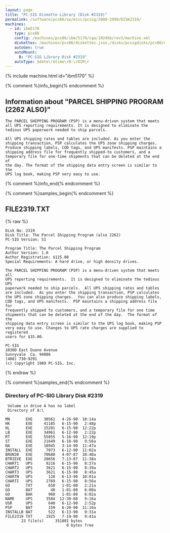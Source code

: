 ```yaml
---
layout: page
title: "PC-SIG Diskette Library (Disk #2319)"
permalink: /software/pcx86/sw/misc/pcsig/2000-2999/DISK2319/
machines:
  - id: ibm5170
    type: pcx86
    config: /machines/pcx86/ibm/5170/cga/1024kb/rev3/machine.xml
    diskettes: /machines/pcx86/diskettes.json,/disks/pcsigdisks/pcx86/diskettes.json
    autoGen: true
    autoMount:
      B: "PC-SIG Library Disk #2319"
    autoType: $date\r$time\rB:\rDIR\r
---
```


{% include machine.html id="ibm5170" %}

{% comment %}info_begin{% endcomment %}

## Information about "PARCEL SHIPPING PROGRAM (2262 ALSO)"

    The PARCEL SHIPPING PROGRAM (PSP) is a menu-driven system that meets
    all UPS reporting requirements. It is designed to eliminate the
    tedious UPS paperwork needed to ship parcels.
    
    All UPS shipping rates and tables are included. As you enter the
    shipping transaction, PSP calculates the UPS zone shipping charges.
    Produce shipping labels, COD tags, and UPS manifests. PSP maintains a
    shipping address file for frequently shipped-to customers, and a
    temporary file for one-time shipments that can be deleted at the end of
    the day. The format of the shipping data entry screen is similar to the
    UPS log book, making PSP very easy to use.
{% comment %}info_end{% endcomment %}

{% comment %}samples_begin{% endcomment %}

## FILE2319.TXT

{% raw %}
```
Disk No: 2319                                                           
Disk Title: The Parcel Shipping Program (also 2262)                     
PC-SIG Version: S1                                                      
                                                                        
Program Title: The Parcel Shipping Program                              
Author Version: 1.0                                                     
Author Registration: $125.00                                            
Special Requirements: A hard drive, or high density drives.             
                                                                        
The PARCEL SHIPPING PROGRAM (PSP) is a menu-driven system that meets all
UPS reporting requirements.  It is designed to eliminate the tedious UPS
paperwork needed to ship parcels.  All UPS shipping rates and tables    
are included.  As you enter the shipping transaction, PSP calculates    
the UPS zone shipping charges.  You can also produce shipping labels,   
COD tags, and UPS manifests.  PSP maintains a shipping address file for 
frequently shipped to customers, and a temporary file for one time      
shipments that can be deleted at the end of the day.  The format of the 
shipping data entry screen is similar to the UPS log book, making PSP   
very easy to use. Changes to UPS rate charges are supplied to registered
users for $35.00.                                                       
                                                                        
PC-SIG                                                                  
1030D East Duane Avenue                                                 
Sunnyvale  Ca. 94086                                                    
(408) 730-9291                                                          
(c) Copyright 1989 PC-SIG, Inc.                                         
```
{% endraw %}

{% comment %}samples_end{% endcomment %}

### Directory of PC-SIG Library Disk #2319

     Volume in drive A has no label
     Directory of A:\

    MN       EXE     30561   4-26-90  10:14a
    HK       EXE     41185   6-15-90   2:48p
    HL       EXE     15201   6-15-90  12:22p
    LB       EXE     34961   6-12-90   2:22p
    RT       EXE     55055   5-16-90  12:19p
    ST       EXE     21649   6-18-90   9:56a
    NA       EXE     18945   3-14-90  11:47a
    INSTALL  EXE      7073   6-12-90  11:02a
    BRUN30   EXE     70680   4-07-87  10:48a
    BTRIEVE  EXE     28656   7-13-87  11:38a
    CHART1   UPS      9216   6-15-90   8:37a
    CHART2   UPS      3621   6-15-90   8:39a
    CHART3   UPS      3621   6-15-90   8:45a
    CHARTN   UPS       128   6-13-90  10:01a
    CHARTI   UPS      2769   6-15-90   8:56a
    GO       TXT       650   1-01-80   2:21a
    GO       BAT        40   1-01-80   6:00a
    GO       BAK       960   1-01-80   6:02a
    NAME     UPS      3584  12-30-88   9:16a
    USR      UPS       640   6-12-90   2:52p
    PSP      BAT       159   6-20-90  11:16a
    INSTALLB BAT       522   6-13-90   9:31a
    FILE2319 TXT      1925   7-19-90   9:41a
           23 file(s)     351801 bytes
                               0 bytes free
